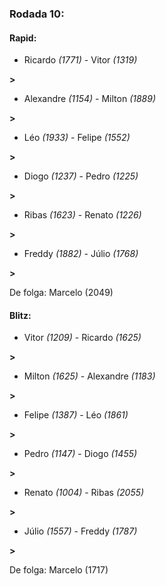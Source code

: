### Rodada 10:

#### Rapid:

* Ricardo *(1771)*     -     Vitor *(1319)*

 **>** 
* Alexandre *(1154)*     -     Milton *(1889)*

 **>** 
* Léo *(1933)*     -     Felipe *(1552)*

 **>** 
* Diogo *(1237)*     -     Pedro *(1225)*

 **>** 
* Ribas *(1623)*     -     Renato *(1226)*

 **>** 
* Freddy *(1882)*     -     Júlio *(1768)*

 **>** 

De folga: Marcelo (2049)

#### Blitz:

* Vitor *(1209)*     -     Ricardo *(1625)*

 **>** 
* Milton *(1625)*     -     Alexandre *(1183)*

 **>** 
* Felipe *(1387)*     -     Léo *(1861)*

 **>** 
* Pedro *(1147)*     -     Diogo *(1455)*

 **>** 
* Renato *(1004)*     -     Ribas *(2055)*

 **>** 
* Júlio *(1557)*     -     Freddy *(1787)*

 **>** 

De folga: Marcelo (1717)

